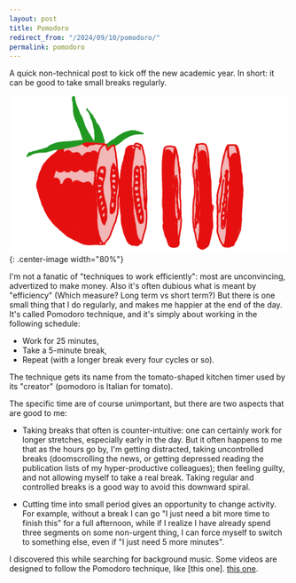 ```yaml
---
layout: post
title: Pomodoro 
redirect_from: "/2024/09/10/pomodoro/"
permalink: pomodoro
---
```


A quick non-technical post to kick off the new academic year. 
In short: it can be good to take small breaks regularly.

![](../assets/pomodoro.png){: .center-image width="80%"}

I'm not a fanatic of "techniques to work efficiently": most are unconvincing, 
advertized to make money. Also it's often dubious 
what is meant by "efficiency" (Which measure? Long term vs short term?)
But there is one small thing that I do regularly, and makes me happier at 
the end of the day. It's called Pomodoro technique, and it's simply 
about working in the following schedule: 

* Work for 25 minutes,
* Take a 5-minute break,
* Repeat (with a longer break every four cycles or so). 

The technique gets its name from the tomato-shaped kitchen timer used by 
its "creator" (pomodoro is Italian for tomato).

The specific time are of course unimportant, but there are two aspects that 
are good to me:

* Taking breaks that often is counter-intuitive: 
one can certainly work for longer stretches, especially early in the day. 
But it often happens to me that as the hours go by, I'm getting distracted, 
taking uncontrolled breaks (doomscrolling the news, or getting depressed
reading the publication lists of my hyper-productive colleagues);
then feeling guilty, and not allowing myself to take a real break. 
Taking regular and controlled breaks is a good way to avoid this downward 
spiral.

* Cutting time into small period gives an opportunity to change activity. 
For example, without a break I can go "I just need a bit more time to 
finish this" for a full afternoon, while if I realize I have already spend 
three segments on some non-urgent thing, I can force myself to switch to 
something else, even if "I just need 5 more minutes". 

I discovered this while searching for background music. Some videos are 
designed to follow the Pomodoro technique, like [this one].
[this one](https://www.youtube.com/watch?v=grBFMP3HDZA). 








